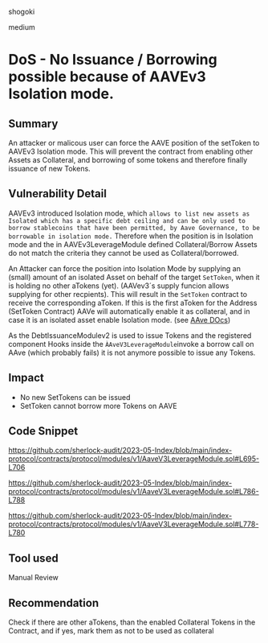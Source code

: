 shogoki

medium

# DoS - No Issuance / Borrowing possible because of AAVEv3 Isolation mode.

## Summary

An attacker or malicous user can force the AAVE position of the setToken to AAVEv3 Isolation mode. This will prevent the contract from enabling other Assets as Collateral, and borrowing of some tokens and therefore finally issuance of new Tokens.

## Vulnerability Detail

AAVEv3 introduced Isolation mode, which `allows to list new assets as Isolated which has a specific debt ceiling and can be only used to borrow stablecoins that have been permitted, by Aave Governance, to be borrowable in isolation mode.`
Therefore when the position is in Isolation mode and the in AAVEv3LeverageModule defined Collateral/Borrow Assets do not match the criteria they cannot be used as Collateral/borrowed. 

An Attacker can force the position into Isolation Mode by supplying an (small) amount of an isolated Asset on behalf of the target `SetToken`, when it is holding no other aTokens (yet). (AAVev3´s supply funcion allows supplying for other recpients). This will result in the `SetToken` contract to receive the corresponding aToken. If this is the first aToken for the Address (SetToken Contract) AAVe will automatically enable it as collateral, and in case it is an isolated asset enable Isolation mode. (see [AAve DOcs](https://docs.aave.com/developers/whats-new/isolation-mode))

As the DebtIssuanceModulev2 is used to issue Tokens and the registered component Hooks inside the `ÀAveV3LeverageModule`invoke a borrow call on AAve (which probably fails) it is not anymore possible to issue any Tokens.

## Impact

- No new SetTokens can be issued
- SetToken cannot borrow more Tokens on AAVE
  
## Code Snippet

https://github.com/sherlock-audit/2023-05-Index/blob/main/index-protocol/contracts/protocol/modules/v1/AaveV3LeverageModule.sol#L695-L706

https://github.com/sherlock-audit/2023-05-Index/blob/main/index-protocol/contracts/protocol/modules/v1/AaveV3LeverageModule.sol#L786-L788

https://github.com/sherlock-audit/2023-05-Index/blob/main/index-protocol/contracts/protocol/modules/v1/AaveV3LeverageModule.sol#L778-L780

## Tool used

Manual Review

## Recommendation

Check if there are other aTokens, than the enabled Collateral Tokens in the Contract, and if yes, mark them as not to be used as collateral
